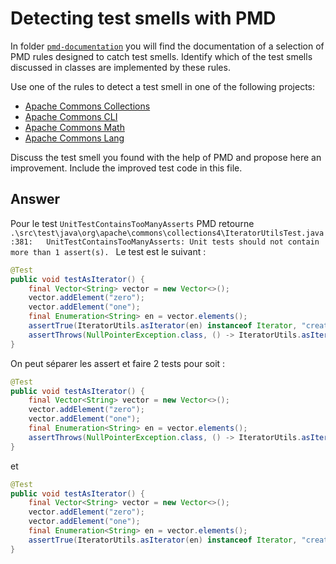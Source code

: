 # Detecting test smells with PMD

In folder [`pmd-documentation`](../pmd-documentation) you will find the documentation of a selection of PMD rules designed to catch test smells.
Identify which of the test smells discussed in classes are implemented by these rules.

Use one of the rules to detect a test smell in one of the following projects:

- [Apache Commons Collections](https://github.com/apache/commons-collections)
- [Apache Commons CLI](https://github.com/apache/commons-cli)
- [Apache Commons Math](https://github.com/apache/commons-math)
- [Apache Commons Lang](https://github.com/apache/commons-lang)

Discuss the test smell you found with the help of PMD and propose here an improvement.
Include the improved test code in this file.

## Answer
Pour le test ``UnitTestContainsTooManyAsserts`` PMD retourne `.\src\test\java\org\apache\commons\collections4\IteratorUtilsTest.java:381:	UnitTestContainsTooManyAsserts:	Unit tests should not contain more than 1 assert(s).
`
Le test est le suivant : 
````java
@Test
public void testAsIterator() {
    final Vector<String> vector = new Vector<>();
    vector.addElement("zero");
    vector.addElement("one");
    final Enumeration<String> en = vector.elements();
    assertTrue(IteratorUtils.asIterator(en) instanceof Iterator, "create instance fail");
    assertThrows(NullPointerException.class, () -> IteratorUtils.asIterator(null));
}
````
On peut séparer les assert et faire 2 tests pour soit : 

````java
@Test
public void testAsIterator() {
    final Vector<String> vector = new Vector<>();
    vector.addElement("zero");
    vector.addElement("one");
    final Enumeration<String> en = vector.elements();
    assertThrows(NullPointerException.class, () -> IteratorUtils.asIterator(null));
}
````
et 
````java
@Test
public void testAsIterator() {
    final Vector<String> vector = new Vector<>();
    vector.addElement("zero");
    vector.addElement("one");
    final Enumeration<String> en = vector.elements();
    assertTrue(IteratorUtils.asIterator(en) instanceof Iterator, "create instance fail");
}
````